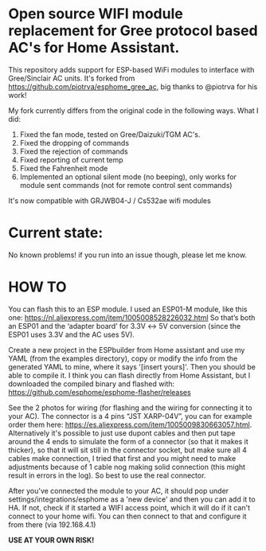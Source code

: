 # Open source WIFI module replacement for Gree protocol based AC's for Home Assistant.
This repository adds support for ESP-based WiFi modules to interface with Gree/Sinclair AC units.
It's forked from https://github.com/piotrva/esphome_gree_ac, big thanks to @piotrva for his work!

My fork currently differs from the original code in the following ways. What I did:

1) Fixed the fan mode, tested on Gree/Daizuki/TGM AC's.
2) Fixed the dropping of commands
3) Fixed the rejection of commands
4) Fixed reporting of current temp
5) Fixed the Fahrenheit mode
6) Implemented an optional silent mode (no beeping), only works for module sent commands (not for
   remote control sent commands)
   
It's now compatible with GRJWB04-J / Cs532ae wifi modules

# Current state:
No known problems! if you run into an issue though, please let me know.

# HOW TO 
You can flash this to an ESP module. I used an ESP01-M module, like this one:
https://nl.aliexpress.com/item/1005008528226032.html
So that’s both an ESP01 and the ‘adapter board’ for 3.3V ↔ 5V conversion (since the ESP01 uses 3.3V and the AC uses 5V).


Create a new project in the ESPbuilder from Home assistant and use my YAML (from the examples directory), copy or modify the info from the generated YAML to mine, where it says '[insert yours]'.
Then you should be able to compile it. I think you can flash directly from Home Assistant,
but I downloaded the compiled binary and flashed with: https://github.com/esphome/esphome-flasher/releases

See the 2 photos for wiring (for flashing and the wiring for connecting it to your AC). The connector is a 4 pins “JST XARP-04V”, you can for example order them here: https://es.aliexpress.com/item/1005009830663057.html. Alternatively it's possible to just use dupont cables and then put tape around the 4 ends to simulate the form of a connector (so that it makes it thicker), so that it will sit still in the connector socket, but make sure all 4 cables make connection, I tried that first and you might need to make adjustments because of 1 cable nog making solid connection (this might result in errors in the log). So best to use the real connector.


After you've connected the module to your AC, it should pop under settings/integrations/esphome as a 'new device' and then you can add it to HA. If not, check if it started a WIFI access point, which it will do if it can't connect to your home wifi. You can then connect to that and configure it from there (via 192.168.4.1)

**USE AT YOUR OWN RISK!**
